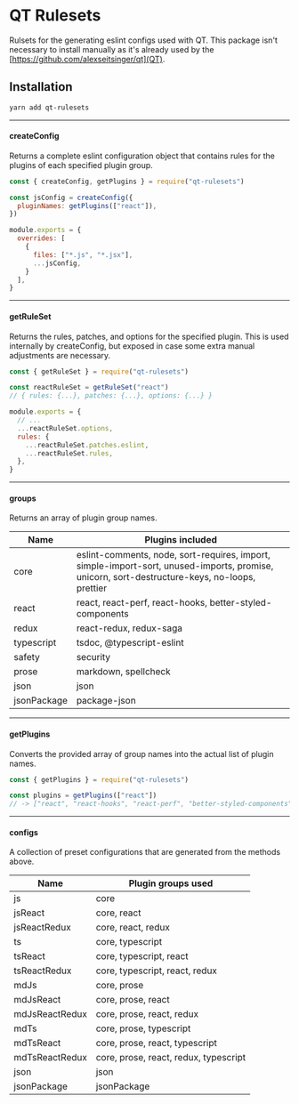 # QT Rulesets

Rulsets for the generating eslint configs used with QT. This package isn't necessary to install manually as it's already used by the [https://github.com/alexseitsinger/qt](QT).

## Installation

```bash
yarn add qt-rulesets
```

***

#### createConfig

Returns a complete eslint configuration object that contains rules for the plugins of each specified plugin group.

```javascript
const { createConfig, getPlugins } = require("qt-rulesets")

const jsConfig = createConfig({
  pluginNames: getPlugins(["react"]),
})

module.exports = {
  overrides: [
    {
      files: ["*.js", "*.jsx"],
      ...jsConfig,
    }
  ],
}
```

---

#### getRuleSet

Returns the rules, patches, and options for the specified plugin. This is used internally by createConfig, but exposed in case some extra manual adjustments are necessary.

```javascript
const { getRuleSet } = require("qt-rulesets")

const reactRuleSet = getRuleSet("react")
// { rules: {...}, patches: {...}, options: {...} }

module.exports = {
  // ...
  ...reactRuleSet.options,
  rules: {
    ...reactRuleSet.patches.eslint,
    ...reactRuleSet.rules,
  },
}
```

---

#### groups

Returns an array of plugin group names.

Name        | Plugins included
---         | ---
core        | eslint-comments, node, sort-requires, import, simple-import-sort, unused-imports, promise, unicorn, sort-destructure-keys, no-loops, prettier
react       | react, react-perf, react-hooks, better-styled-components
redux       | react-redux, redux-saga
typescript  | tsdoc, @typescript-eslint
safety      | security
prose       | markdown, spellcheck
json        | json
jsonPackage | package-json

---

#### getPlugins

Converts the provided array of group names into the actual list of plugin names.

```javascript
const { getPlugins } = require("qt-rulesets")

const plugins = getPlugins(["react"])
// -> ["react", "react-hooks", "react-perf", "better-styled-components"]
```

---

#### configs

A collection of preset configurations that are generated from the methods above.

Name           | Plugin groups used
---            | ---
js             | core
jsReact        | core, react
jsReactRedux   | core, react, redux
ts             | core, typescript
tsReact        | core, typescript, react
tsReactRedux   | core, typescript, react, redux
mdJs           | core, prose
mdJsReact      | core, prose, react
mdJsReactRedux | core, prose, react, redux
mdTs           | core, prose, typescript
mdTsReact      | core, prose, react, typescript
mdTsReactRedux | core, prose, react, redux, typescript
json           | json
jsonPackage    | jsonPackage

